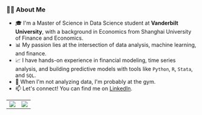 ### 👨‍💻 About Me

- 🎓 I'm a Master of Science in Data Science student at **Vanderbilt University**, with a background in Economics from Shanghai University of Finance and Economics.
- 📊 My passion lies at the intersection of data analysis, machine learning, and finance. 
- 📈 I have hands-on experience in financial modeling, time series analysis, and building predictive models with tools like `Python`, `R`, `Stata`, and `SQL`.
- 💪 When I'm not analyzing data, I'm probably at the gym.
- 📫 Let's connect! You can find me on [LinkedIn](https://www.linkedin.com/in/jingyu-ruan).

<table>
  <tr>
    <td>
      <a href="https://github.com/jingyu-ruan">
        <picture>
          <source
            srcset="https://github-readme-stats.vercel.app/api?username=jingyu-ruan&show_icons=true&theme=tokyonight&hide_border=true"
            media="(prefers-color-scheme: dark)"
          />
          <source
            srcset="https://github-readme-stats.vercel.app/api?username=jingyu-ruan&show_icons=true&theme=default&hide_border=true"
            media="(prefers-color-scheme: light), (prefers-color-scheme: no-preference)"
          />
          <img src="https://github-readme-stats.vercel.app/api?username=jingyu-ruan&show_icons=true" />
        </picture>
      </a>
    </td>
    <td>
      <a href="https://github.com/jingyu-ruan">
        <picture>
          <source
            srcset="https://github-readme-stats.vercel.app/api/top-langs?username=jingyu-ruan&layout=compact&theme=tokyonight&hide_border=true"
            media="(prefers-color-scheme: dark)"
          />
          <source
            srcset="https://github-readme-stats.vercel.app/api/top-langs?username=jingyu-ruan&layout=compact&theme=default&hide_border=true"
            media="(prefers-color-scheme: light), (prefers-color-scheme: no-preference)"
          />
          <img src="https://github-readme-stats.vercel.app/api/top-langs?username=jingyu-ruan&layout=compact" />
        </picture>
      </a>
    </td>
  </tr>
</table>



